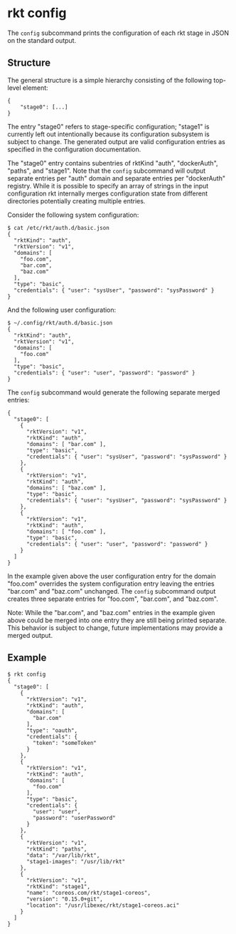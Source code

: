 # rkt config

The `config` subcommand prints the configuration of each rkt stage in JSON on the standard output.

## Structure

The general structure is a simple hierarchy consisting of the following top-level element:

```
{
	"stage0": [...]
}
```

The entry "stage0" refers to stage-specific configuration; "stage1" is currently left out intentionally because its configuration subsystem is subject to change. The generated output are valid configuration entries as specified in the configuration documentation.

The "stage0" entry contains subentries of rktKind "auth", "dockerAuth", "paths", and "stage1". Note that the `config` subcommand will output separate entries per "auth" domain and separate entries per "dockerAuth" registry. While it is possible to specify an array of strings in the input configuration rkt internally merges configuration state from different directories potentially creating multiple entries.

Consider the following system configuration:
```
$ cat /etc/rkt/auth.d/basic.json
{
  "rktKind": "auth",
  "rktVersion": "v1",
  "domains": [
    "foo.com",
    "bar.com",
    "baz.com"
  ],
  "type": "basic",
  "credentials": { "user": "sysUser", "password": "sysPassword" }
}
```

And the following user configuration:
```
$ ~/.config/rkt/auth.d/basic.json
{
  "rktKind": "auth",
  "rktVersion": "v1",
  "domains": [
    "foo.com"
  ],
  "type": "basic",
  "credentials": { "user": "user", "password": "password" }
}
```

The `config` subcommand would generate the following separate merged entries:
```
{
  "stage0": [
    {
      "rktVersion": "v1",
      "rktKind": "auth",
      "domains": [ "bar.com" ],
      "type": "basic",
      "credentials": { "user": "sysUser", "password": "sysPassword" }
    },
    {
      "rktVersion": "v1",
      "rktKind": "auth",
      "domains": [ "baz.com" ],
      "type": "basic",
      "credentials": { "user": "sysUser", "password": "sysPassword" }
    },
    {
      "rktVersion": "v1",
      "rktKind": "auth",
      "domains": [ "foo.com" ],
      "type": "basic",
      "credentials": { "user": "user", "password": "password" }
    }
  ]
}
```

In the example given above the user configuration entry for the domain "foo.com" overrides the system configuration entry leaving the entries "bar.com" and "baz.com" unchanged. The `config` subcommand output creates three separate entries for "foo.com", "bar.com", and "baz.com".

Note: While the "bar.com", and "baz.com" entries in the example given above could be merged into one entry they are still being printed separate. This behavior is subject to change, future implementations may provide a merged output.

## Example

```
$ rkt config
{
  "stage0": [
    {
      "rktVersion": "v1",
      "rktKind": "auth",
      "domains": [
        "bar.com"
      ],
      "type": "oauth",
      "credentials": {
        "token": "someToken"
      }
    },
    {
      "rktVersion": "v1",
      "rktKind": "auth",
      "domains": [
        "foo.com"
      ],
      "type": "basic",
      "credentials": {
        "user": "user",
        "password": "userPassword"
      }
    },
    {
      "rktVersion": "v1",
      "rktKind": "paths",
      "data": "/var/lib/rkt",
      "stage1-images": "/usr/lib/rkt"
    },
    {
      "rktVersion": "v1",
      "rktKind": "stage1",
      "name": "coreos.com/rkt/stage1-coreos",
      "version": "0.15.0+git",
      "location": "/usr/libexec/rkt/stage1-coreos.aci"
    }
  ]
}
